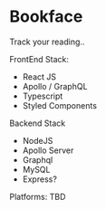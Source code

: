 # Bookface
Track your reading..


FrontEnd Stack:
- React JS
- Apollo / GraphQL
- Typescript
- Styled Components

Backend Stack
- NodeJS
- Apollo Server
- Graphql
- MySQL
- Express?

Platforms: TBD

